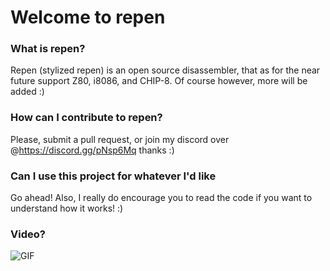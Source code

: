 # Welcome to repen

### What is repen?
Repen (stylized repen) is an open source disassembler, that as for the near future support Z80, i8086, and CHIP-8. Of course however, more will be added :)

### How can I contribute to repen?
Please, submit a pull request, or join my discord over @https://discord.gg/pNsp6Mq thanks :)

### Can I use this project for whatever I'd like
Go ahead! Also, I really do encourage you to read the code if you want to understand how it works! :)

### Video?
![GIF](https://i.imgur.com/gVDb0s5.gif)
